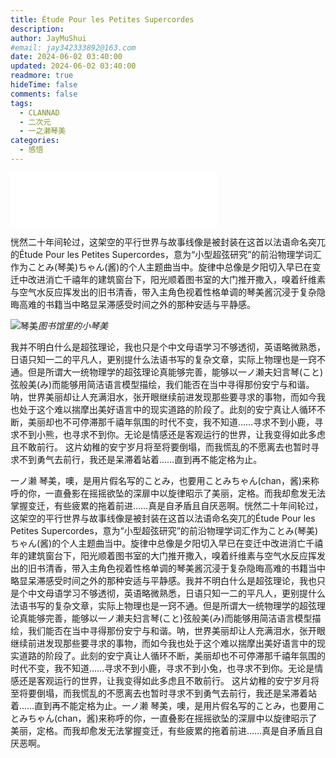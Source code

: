 ```yaml
---
title: Étude Pour les Petites Supercordes
description: 
author: JayMuShui
#email: jay342333892@163.com
date: 2024-06-02 03:40:00
updated: 2024-06-02 03:40:00
readmore: true
hideTime: false
comments: false
tags:
  - CLANNAD
  - 二次元
  - 一之濑琴美
categories:
  - 感悟
---
```



<iframe frameborder="no" border="0" marginwidth="0" marginheight="0" width=330 height=86 src="//music.163.com/outchain/player?type=2&id=22706984&auto=1&height=66"></iframe>

恍然二十年间轮过，这架空的平行世界与故事线像是被封装在这首以法语命名突兀的Étude Pour les Petites Supercordes，意为“小型超弦研究”的前沿物理学词汇作为ことみ(琴美)ちゃん(酱)的个人主题曲当中。
​旋律中总像是夕阳切入早已在变迁中改进消亡千禧年的建筑窗台下，阳光顺着图书室的大门推开撒入，嗅着纤维素与空气水反应挥发出的旧书清香，带入主角色视着性格单调的琴美酱沉浸于复杂隐晦高难的书籍当中略显呆滞感受时间之外的那种安适与平静感。

![琴美](https://telegraph-image-2qa.pages.dev/file/f585d5d249b6e63fa4bb3.png)​_图书馆里的小琴美_

<!-- more -->

​我并不明白什么是超弦理论，我也只是个中文母语学习不够透彻，英语略微熟悉，日语只知一二的平凡人，更别提什么法语书写的复杂文章，实际上物理也是一窍不通。
​但是所谓大一统物理学的超弦理论真能够完善，能够以一ノ濑夫妇言琴(こと)弦般美(み)而能够用简洁语言模型描绘，我们能否在当中寻得那份安宁与和谐。
​呐，世界美丽却让人充满泪水，张开眼继续前进发现那些要寻求的事物，而如今我也处于这个难以揣摩出美好语言中的现实道路的阶段了。
​此刻的安宁真让人循环不断，美丽却也不可停滞那千禧年氛围的时代不变，我不知道……寻求不到小鹿，寻求不到小熊，也寻求不到你。
​无论是情感还是客观运行的世界，让我变得如此多虑且不敢前行。
这片幼稚的安宁岁月将至将要倒塌，而我慌乱的不愿离去也暂时寻求不到勇气去前行，我还是呆滞着站着……直到再不能定格为止。

​一ノ濑 琴美，噢，是用片假名写的ことみ，也要用ことみちゃん(chan，酱)来称呼的你，一直叠影在摇摇欲坠的深扉中以旋律昭示了美丽，定格。而我却愈发无法掌握变迁，有些疲累的拖着前进……真是自矛盾且自厌恶啊。恍然二十年间轮过，这架空的平行世界与故事线像是被封装在这首以法语命名突兀的Étude Pour les Petites Supercordes，意为“小型超弦研究”的前沿物理学词汇作为ことみ(琴美)ちゃん(酱)的个人主题曲当中。
​旋律中总像是夕阳切入早已在变迁中改进消亡千禧年的建筑窗台下，阳光顺着图书室的大门推开撒入，嗅着纤维素与空气水反应挥发出的旧书清香，带入主角色视着性格单调的琴美酱沉浸于复杂隐晦高难的书籍当中略显呆滞感受时间之外的那种安适与平静感。
​我并不明白什么是超弦理论，我也只是个中文母语学习不够透彻，英语略微熟悉，日语只知一二的平凡人，更别提什么法语书写的复杂文章，实际上物理也是一窍不通。
​但是所谓大一统物理学的超弦理论真能够完善，能够以一ノ濑夫妇言琴(こと)弦般美(み)而能够用简洁语言模型描绘，我们能否在当中寻得那份安宁与和谐。
​呐，世界美丽却让人充满泪水，张开眼继续前进发现那些要寻求的事物，而如今我也处于这个难以揣摩出美好语言中的现实道路的阶段了。
​此刻的安宁真让人循环不断，美丽却也不可停滞那千禧年氛围的时代不变，我不知道……寻求不到小鹿，寻求不到小兔，也寻求不到你。
​无论是情感还是客观运行的世界，让我变得如此多虑且不敢前行。
这片幼稚的安宁岁月将至将要倒塌，而我慌乱的不愿离去也暂时寻求不到勇气去前行，我还是呆滞着站着……直到再不能定格为止。
​
​一ノ濑 琴美，噢，是用片假名写的ことみ，也要用ことみちゃん(chan，酱)来称呼的你，一直叠影在摇摇欲坠的深扉中以旋律昭示了美丽，定格。而我却愈发无法掌握变迁，有些疲累的拖着前进……真是自矛盾且自厌恶啊。



